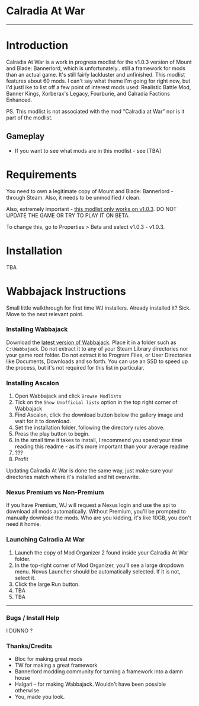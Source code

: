 # Calradia At War

---

# Introduction

Calradia At War is a work in progress modlist for the v1.0.3 version of Mount and Blade: Bannerlord, which is unfortunately.. still a framework for mods than an actual game. It's still fairly lackluster and unfinished. This modlist features about 60 mods. I can't say what theme I'm going for right now, but I'd justl ike to list off a few point of interest mods used: Realistic Battle Mod, Banner Kings, Xorberax's Legacy, Fourburie, and Calradia Factions Enhanced.

PS. This modlist is not associated with the mod "Calradia at War" nor is it part of the modlist.

## Gameplay

- If you want to see what mods are in this modlist - see [TBA]

# Requirements 

You need to own a legitimate copy of Mount and Blade: Bannerlord - through Steam. Also, it needs to be unmodified / clean.

Also, extremely important - [this modlist only works on v1.0.3](https://i.imgur.com/9D3q6s4.png). DO NOT UPDATE THE GAME OR TRY TO PLAY IT ON BETA. 

To change this, go to Properties > Beta and select v1.0.3 - v1.0.3.

# Installation

TBA

# Wabbajack Instructions

Small little walkthrough for first time WJ installers. Already installed it? Sick. Move to the next relevant point.

### Installing Wabbajack

Download the [latest version of Wabbajack](https://github.com/wabbajack-tools/wabbajack/releases). Place it in a folder such as `C:\Wabbajack`. Do not extract it to any of your Steam Library directories nor your game root folder. Do not extract it to Program Files, or User Directories like Documents, Downloads and so forth. You can use an SSD to speed up the process, but it's not required for this list in particular.

### Installing Ascalon 

1. Open Wabbajack and click `Browse Modlists`
2. Tick on the `Show Unofficial lists` option in the top right corner of Wabbajack
3. Find Ascalon, click the download button below the gallery image and wait for it to download.
4. Set the installation folder, following the directory rules above.
5. Press the play button to begin.
6. In the small time it takes to install, I recommend you spend your time reading this readme - as it's more important than your average readme
7. ???
8. Profit

Updating Calradia At War is done the same way, just make sure your directories match where it's installed and hit overwrite.

### Nexus Premium vs Non-Premium

If you have Premium, WJ will request a Nexus login and use the api to download all mods automatically. Without Premium, you'll be prompted to manually download the mods. Who are you kidding, it's like 10GB, you don't need it homie.

### Launching Calradia At War

1. Launch the copy of Mod Organizer 2 found inside your Calradia At War folder.
2. In the top-right corner of Mod Organizer, you’ll see a large dropdown menu. Novus Launcher should be automatically selected. If it is not, select it.
3. Click the large Run button.
4. TBA
5. TBA

---

### Bugs / Install Help

I DUNNO ?

### Thanks/Credits

- Bloc for making great mods
- TW for making a great framework
- Bannerlord modding community for turning a framework into a damn house
- Halgari - for making Wabbajack. Wouldn't have been possible otherwise.
- You, made you look.
